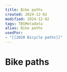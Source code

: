 ```yaml
---
title: Bike paths
created: 2024-12-02
modified: 2024-12-02
tags: TBSMetadata
alias: Bike paths
usedFor:
- "[[2020 Bicycle paths]]"
---
```

# Bike paths
